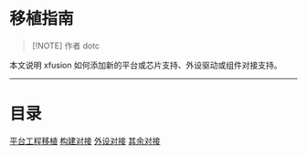 # 移植指南

> [!NOTE] 作者
> dotc

本文说明 xfusion 如何添加新的平台或芯片支持、外设驱动或组件对接支持。

---

# 目录

[平台工程移植]()
[构建对接]()
[外设对接]()
[其余对接]()

